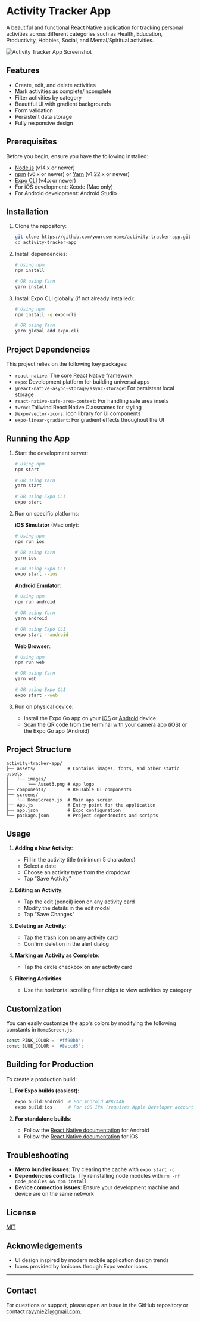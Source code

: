 # Activity Tracker App

A beautiful and functional React Native application for tracking personal activities across different categories such as Health, Education, Productivity, Hobbies, Social, and Mental/Spiritual activities.

![Activity Tracker App Screenshot](https://via.placeholder.com/300x600)

## Features

- Create, edit, and delete activities
- Mark activities as complete/incomplete
- Filter activities by category
- Beautiful UI with gradient backgrounds
- Form validation
- Persistent data storage
- Fully responsive design

## Prerequisites

Before you begin, ensure you have the following installed:
- [Node.js](https://nodejs.org/) (v14.x or newer)
- [npm](https://www.npmjs.com/) (v6.x or newer) or [Yarn](https://yarnpkg.com/) (v1.22.x or newer)
- [Expo CLI](https://docs.expo.dev/workflow/expo-cli/) (v4.x or newer)
- For iOS development: Xcode (Mac only)
- For Android development: Android Studio

## Installation

1. Clone the repository:
   ```bash
   git clone https://github.com/yourusername/activity-tracker-app.git
   cd activity-tracker-app
   ```

2. Install dependencies:
   ```bash
   # Using npm
   npm install
   
   # OR using Yarn
   yarn install
   ```

3. Install Expo CLI globally (if not already installed):
   ```bash
   # Using npm
   npm install -g expo-cli
   
   # OR using Yarn
   yarn global add expo-cli
   ```

## Project Dependencies

This project relies on the following key packages:

- `react-native`: The core React Native framework
- `expo`: Development platform for building universal apps
- `@react-native-async-storage/async-storage`: For persistent local storage
- `react-native-safe-area-context`: For handling safe area insets
- `twrnc`: Tailwind React Native Classnames for styling
- `@expo/vector-icons`: Icon library for UI components
- `expo-linear-gradient`: For gradient effects throughout the UI

## Running the App

1. Start the development server:
   ```bash
   # Using npm
   npm start
   
   # OR using Yarn
   yarn start
   
   # OR using Expo CLI
   expo start
   ```

2. Run on specific platforms:

   **iOS Simulator** (Mac only):
   ```bash
   # Using npm
   npm run ios
   
   # OR using Yarn
   yarn ios
   
   # OR using Expo CLI
   expo start --ios
   ```

   **Android Emulator**:
   ```bash
   # Using npm
   npm run android
   
   # OR using Yarn
   yarn android
   
   # OR using Expo CLI
   expo start --android
   ```

   **Web Browser**:
   ```bash
   # Using npm
   npm run web
   
   # OR using Yarn
   yarn web
   
   # OR using Expo CLI
   expo start --web
   ```

3. Run on physical device:
   - Install the Expo Go app on your [iOS](https://apps.apple.com/app/expo-go/id982107779) or [Android](https://play.google.com/store/apps/details?id=host.exp.exponent) device
   - Scan the QR code from the terminal with your camera app (iOS) or the Expo Go app (Android)

## Project Structure

```
activity-tracker-app/
├── assets/            # Contains images, fonts, and other static assets
│   └── images/
│       └── Asset3.png # App logo
├── components/        # Reusable UI components
├── screens/
│   └── HomeScreen.js  # Main app screen
├── App.js             # Entry point for the application
├── app.json           # Expo configuration
└── package.json       # Project dependencies and scripts
```

## Usage

1. **Adding a New Activity**:
   - Fill in the activity title (minimum 5 characters)
   - Select a date
   - Choose an activity type from the dropdown
   - Tap "Save Activity"

2. **Editing an Activity**:
   - Tap the edit (pencil) icon on any activity card
   - Modify the details in the edit modal
   - Tap "Save Changes"

3. **Deleting an Activity**:
   - Tap the trash icon on any activity card
   - Confirm deletion in the alert dialog

4. **Marking an Activity as Complete**:
   - Tap the circle checkbox on any activity card

5. **Filtering Activities**:
   - Use the horizontal scrolling filter chips to view activities by category

## Customization

You can easily customize the app's colors by modifying the following constants in `HomeScreen.js`:

```javascript
const PINK_COLOR = '#ff90bb';
const BLUE_COLOR = '#8accd5';
```

## Building for Production

To create a production build:

1. **For Expo builds (easiest)**:
   
   ```bash
   expo build:android  # For Android APK/AAB
   expo build:ios      # For iOS IPA (requires Apple Developer account)
   ```

2. **For standalone builds**:
   - Follow the [React Native documentation](https://reactnative.dev/docs/signed-apk-android) for Android
   - Follow the [React Native documentation](https://reactnative.dev/docs/publishing-to-app-store) for iOS

## Troubleshooting

- **Metro bundler issues**: Try clearing the cache with `expo start -c`
- **Dependencies conflicts**: Try reinstalling node modules with `rm -rf node_modules && npm install`
- **Device connection issues**: Ensure your development machine and device are on the same network

## License

[MIT](LICENSE)

## Acknowledgements

- UI design inspired by modern mobile application design trends
- Icons provided by Ionicons through Expo vector icons

---

## Contact

For questions or support, please open an issue in the GitHub repository or contact [rayynie21@gmail.com](mailto:rayynie21@gmail.com).